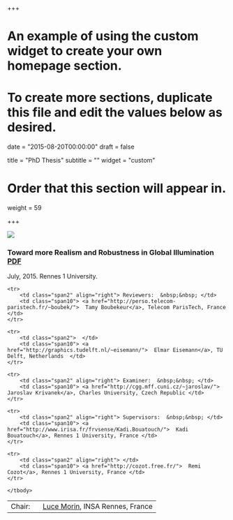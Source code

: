 +++
# An example of using the custom widget to create your own homepage section.
# To create more sections, duplicate this file and edit the values below as desired.

date = "2015-08-20T00:00:00"
draft = false

title = "PhD Thesis"
subtitle = ""
widget = "custom"

# Order that this section will appear in.
weight = 59

+++

<div class="col-md-12">
  <img src="/research/img/phd.png" class="pub-banner" itemprop="image">
</div>
<div class="col-md-12">
    <h3 class="article-title" itemprop="name">
        Toward more Realism and Robustness in Global Illumination  <a class="btn btn-primary btn-outline btn-xs" href="https://dl.dropboxusercontent.com/u/37606091/research/2015_PhD_Gruson.pdf">PDF</a>
    </h3>
</div>
<div class="col-md-12">
    <div class="pub-publication">
        July, 2015. Rennes 1 University.
    </div>
</div>
<div class="col-md-12">
<table>
    <tbody><tr>
        <td class="span2" align="right"> Chair: &nbsp;&nbsp; </td>
        <td class="span10"> <a href="http://lmorin.perso.insa-rennes.fr/">  Luce Morin</a>, INSA Rennes, France </td>
    </tr>

    <tr>
        <td class="span2" align="right"> Reviewers:  &nbsp;&nbsp; </td>
        <td class="span10"> <a href="http://perso.telecom-paristech.fr/~boubek/">  Tamy Boubekeur</a>, Telecom ParisTech, France </td>
    </tr>

    <tr>
        <td class="span2">  </td>
        <td class="span10"> <a href="http://graphics.tudelft.nl/~eisemann/">  Elmar Eisemann</a>, TU Delft, Netherlands  </td>
    </tr>

    <tr>
        <td class="span2" align="right"> Examiner:  &nbsp;&nbsp; </td>
        <td class="span10"> <a href="http://cgg.mff.cuni.cz/~jaroslav/">  Jaroslav Krivanek</a>, Charles University, Czech Republic </td>
    </tr>

    <tr>
        <td class="span2" align="right"> Supervisors:  &nbsp;&nbsp; </td>
        <td class="span10"> <a href="http://www.irisa.fr/frvsense/Kadi.Bouatouch/">  Kadi Bouatouch</a>, Rennes 1 University, France </td>
    </tr>

    <tr>
        <td class="span2" align="right"> </td>
        <td class="span10"> <a href="http://cozot.free.fr/">  Remi Cozot</a>, Rennes 1 University, France </td>
    </tr>

    </tbody>
</table>
</div>
